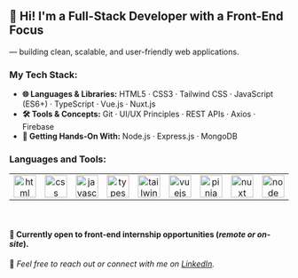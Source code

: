 ## 👋 Hi! I'm a Full-Stack Developer with a Front-End Focus
— building clean, scalable, and user-friendly web applications.

### My Tech Stack:

- **🌐 Languages & Libraries:** HTML5 · CSS3 · Tailwind CSS · JavaScript (ES6+) · TypeScript · Vue.js · Nuxt.js
- **🛠️ Tools & Concepts:** Git · UI/UX Principles · REST APIs · Axios · Firebase
- **🚧 Getting Hands-On With:** Node.js · Express.js · MongoDB 

### Languages and Tools:


<table>
  <tr>
    <td align="center" valign="middle">
      <a href="https://developer.mozilla.org/en-US/docs/Web/HTML"  target="_blank" rel="noopener">
        <img src="https://github.com/user-attachments/assets/68ae1c01-2140-4017-b093-df49edd0ac2b" alt="html" width="40" height="40"/>
      </a>
    </td>
    <td align="center" valign="middle">
      <a href="https://developer.mozilla.org/en-US/docs/Web/CSS" target="_blank" rel="noreferrer">
        <img src="https://github.com/user-attachments/assets/99cb3278-bf25-497e-bfcd-c3882bbcfacb" alt="css" width="40" height="40"/>
      </a>
    </td>
    <td align="center" valign="middle">
      <a href="https://developer.mozilla.org/en-US/docs/Web/JavaScript" target="_blank" rel="noreferrer">
        <img src="https://github.com/user-attachments/assets/018f76ec-c629-4c23-85e2-e4024fbcf26a" alt="javascript" width="40" height="40"/>
      </a>
    </td>
    <td align="center" valign="middle">
      <a href="https://www.typescriptlang.org/" target="_blank" rel="noreferrer">
        <img src="https://github.com/user-attachments/assets/9ae24b66-7190-4e02-b258-d1775a82ac7f" alt="typescript" width="40" height="40"/>
      </a>
    </td>
    <td align="center" valign="middle">
      <a href="https://tailwindcss.com/" target="_blank" rel="noreferrer">
        <img src="https://github.com/user-attachments/assets/54c7fbaa-33b8-4d11-9ee7-88615f2b6333" alt="tailwind" width="40" height="40"/>
      </a>
    </td>
    <td align="center" valign="middle">
      <a href="https://vuejs.org/" target="_blank" rel="noreferrer">
        <img src="https://github.com/user-attachments/assets/1e8dc893-94b3-4063-b117-d6154b97732f" alt="vuejs" width="40" height="40"/>
      </a>
    </td>
    <td align="center" valign="middle">
      <a href="https://pinia.vuejs.org/" target="_blank" rel="noreferrer">
        <img src="https://github.com/user-attachments/assets/3600ebcb-adb2-46b8-a606-1745fa8bbba8" alt="pinia" width="40" height="40"/>
      </a>
    </td>
    <td align="center" valign="middle">
      <a href="https://nuxt.com/" target="_blank" rel="noreferrer">
        <img src="https://github.com/user-attachments/assets/8d2f56b2-dcb6-4e75-8b30-82f4c4445dd3" alt="nuxt" width="40" height="40"/>
      </a>
    </td>
   <td align="center" valign="middle">
      <a href="https://nodejs.org/en" target="_blank" rel="noreferrer">
        <img src="https://github.com/user-attachments/assets/c1feb79b-df0e-4f56-acdf-63b0b251a3ed" alt="node" width="40" height="40"/>
      </a>
   </td>
   <td align="center" valign="middle">
      <a href="https://www.mongodb.com/" target="_blank" rel="noreferrer">
        <img src="https://github.com/user-attachments/assets/69c5851f-4a6e-49a5-9f2e-a6ee58d5e1c2" alt="mongo" width="40" height="40"/>
      </a>
   </td>
    <td align="center" valign="middle">
      <a href="https://firebase.google.com/" target="_blank" rel="noreferrer">
        <img src="https://www.vectorlogo.zone/logos/firebase/firebase-icon.svg" alt="firebase" width="40" height="40"/>
      </a>
    </td>
    <td align="center" valign="middle">
      <a href="https://git-scm.com/" target="_blank" rel="noreferrer">
        <img src="https://github.com/user-attachments/assets/8eed9b24-2b5f-445f-aa25-f1f88dbaa764" alt="git" width="40" height="40"/>
      </a>
    </td>
  </tr>
</table>
<br/>

#### 💼 Currently open to front-end internship opportunities (*remote or on-site*).

💬 <em>Feel free to reach out or connect with me on <a href="https://www.linkedin.com/in/houssamouhra" target="_blank">LinkedIn</a>.</em>



